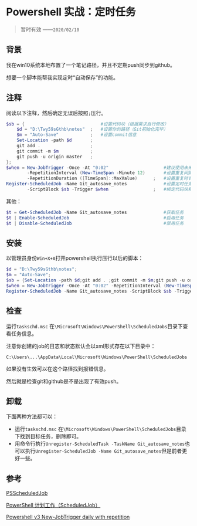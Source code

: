 # Powershell 实战：定时任务

> 暂时有效	——`2020/02/10`

## 背景

我在win10系统本地布置了一个笔记路径，并且不定期push同步到github。

想要一个脚本能帮我实现定时“自动保存”的功能。

## 注释

阅读以下注释，然后确定无误后按照`;`压行。

```powershell
$sb = {                             #设置代码块（根据需求自行修改）
	$d = "D:\Twy59sGthb\notes"  ;   #设置你的路径（Git初始化完毕）
	$m = "Auto-Save"            ;   #设置commit信息
    Set-Location -path $d       ;    
    git add .                   ;    
    git commit -m $m            ;    
    git push -u origin master   ;   
};
$when = New-JobTrigger -Once -At "0:02"                    	#建议使用未来时间
        -RepetitionInterval (New-TimeSpan -Minute 12)       #设置重复间隔
        -RepetitionDuration ([TimeSpan]::MaxValue)      ;   #设置重复时长（无限）
Register-ScheduledJob -Name Git_autosave_notes              #设置定时任务的名称
        -ScriptBlock $sb -Trigger $when                 ;   #绑定代码块和触发器
```

其他：

```powershell
$t = Get-ScheduledJob -Name Git_autosave_notes              #获取任务
$t | Enable-ScheduledJob                                    #启用任务
$t | Disable-ScheduledJob                                   #禁用任务
```

## 安装

以管理员身份`Win+X+A`打开powershell执行压行以后的脚本：

```powershell
$d = "D:\Twy59sGthb\notes";  
$m = "Auto-Save";   
$sb = {Set-Location -path $d;git add . ;git commit -m $m;git push -u origin master;}
$when = New-JobTrigger -Once -At "0:02" -RepetitionInterval (New-TimeSpan -Minute 12) -RepetitionDuration ([TimeSpan]::MaxValue) ;  
Register-ScheduledJob -Name Git_autosave_notes -ScriptBlock $sb -Trigger $when;
```

## 检查

运行`taskschd.msc` 在`\Microsoft\Windows\PowerShell\ScheduledJobs`目录下查看任务信息。

注意你创建的job的日志和状态默认会以xml形式存在以下目录中：

`C:\Users\...\AppData\Local\Microsoft\Windows\PowerShell\ScheduledJobs`

如果没有生效可以在这个路径找到报错信息。

然后就是检查git和github是不是出现了有效push。

## 卸载

下面两种方法都可以：

- 运行`taskschd.msc` 在`\Microsoft\Windows\PowerShell\ScheduledJobs`目录下找到目标任务，删除即可。
- 用命令行执行`Unregister-ScheduledTask -TaskName Git_autosave_notes`也可以执行`Unregister-ScheduledJob -Name Git_autosave_notes`但是前者更好一些。

## 参考

[PSScheduledJob](https://docs.microsoft.com/en-us/powershell/module/psscheduledjob/?view=powershell-5.1)

[PowerShell 计划工作（ScheduledJob）](https://www.pstips.net/about-scheduledjob.html)

[Powershell v3 New-JobTrigger daily with repetition](https://stackoverflow.com/questions/12768769/powershell-v3-new-jobtrigger-daily-with-repetition)